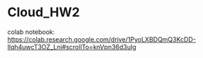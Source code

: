# Cloud_HW2
colab notebook:
https://colab.research.google.com/drive/1PyoLXBDQmQ3KcDD-Ilqh4uwcT3OZ_Lni#scrollTo=knVpn36d3uIg
